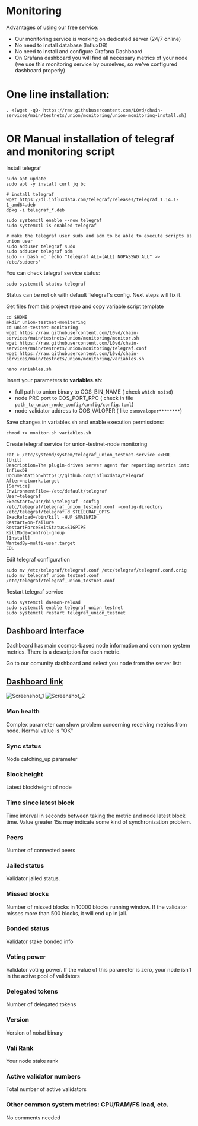 # Monitoring

Advantages  of using our free service:
* Our monitoring service is working on dedicated server (24/7 online)
* No need to install database  (InfluxDB)
* No need to install and configure  Grafana Dashboard
* On Grafana dashboard you will find all necessary metrics of your node (we use this monitoring service by ourselves, so we've configured dashboard properly)

# One line installation:
```
. <(wget -qO- https://raw.githubusercontent.com/L0vd/chain-services/main/testnets/union/monitoring/union-monitoring-install.sh)
```

# OR Manual installation of telegraf and monitoring script

Install telegraf
```
sudo apt update
sudo apt -y install curl jq bc

# install telegraf
wget https://dl.influxdata.com/telegraf/releases/telegraf_1.14.1-1_amd64.deb
dpkg -i telegraf_*.deb

sudo systemctl enable --now telegraf
sudo systemctl is-enabled telegraf

# make the telegraf user sudo and adm to be able to execute scripts as union user
sudo adduser telegraf sudo
sudo adduser telegraf adm
sudo -- bash -c 'echo "telegraf ALL=(ALL) NOPASSWD:ALL" >> /etc/sudoers'
```
You can check telegraf service status:
```
sudo systemctl status telegraf
```
Status can be not ok with default Telegraf's config. Next steps will fix it.

Get files from this project repo and copy variable script template
```
cd $HOME
mkdir union-testnet-monitoring
cd union-testnet-monitoring
wget https://raw.githubusercontent.com/L0vd/chain-services/main/testnets/union/monitoring/monitor.sh
wget https://raw.githubusercontent.com/L0vd/chain-services/main/testnets/union/monitoring/telegraf.conf
wget https://raw.githubusercontent.com/L0vd/chain-services/main/testnets/union/monitoring/variables.sh
```

```
nano variables.sh
```

Insert your parameters to **variables.sh**:
* full path to union binary to COS_BIN_NAME ( check ```which noisd```)
* node PRC port to COS_PORT_RPC ( check in file ```path_to_union_node_config/config/config.toml```)
* node validator address to COS_VALOPER ( like ```osmovaloper********```)

Save changes in variables.sh and enable execution permissions:

```
chmod +x monitor.sh variables.sh
```

Create telegraf service for union-testnet-node monitoring
```
cat > /etc/systemd/system/telegraf_union_testnet.service <<EOL
[Unit]
Description=The plugin-driven server agent for reporting metrics into InfluxDB
Documentation=https://github.com/influxdata/telegraf
After=network.target
[Service]
EnvironmentFile=-/etc/default/telegraf
User=telegraf
ExecStart=/usr/bin/telegraf -config /etc/telegraf/telegraf_union_testnet.conf -config-directory /etc/telegraf/telegraf.d $TELEGRAF_OPTS
ExecReload=/bin/kill -HUP $MAINPID
Restart=on-failure
RestartForceExitStatus=SIGPIPE
KillMode=control-group
[Install]
WantedBy=multi-user.target
EOL
```

Edit telegraf configuration
```
sudo mv /etc/telegraf/telegraf.conf /etc/telegraf/telegraf.conf.orig
sudo mv telegraf_union_testnet.conf /etc/telegraf/telegraf_union_testnet.conf
```
Restart telegraf service

```
sudo systemctl daemon-reload
sudo systemctl enable telegraf_union_testnet
sudo systemctl restart telegraf_union_testnet
```

## Dashboard interface 

Dashboard has main cosmos-based node information and common system metrics. There is a description for each metric.

Go to our comunity dashboard and select you node from the server list: 
## [Dashboard link](https://monitoring-dashboards.l0vd.com/d/Union_testnet/union-testnet-monitoring-by-l0vd?orgId=1&refresh=30s&from=now-1h&to=now)


![Screenshot_1](https://user-images.githubusercontent.com/43213686/169405751-8ff53124-e128-4078-8d68-229a18ea4e25.png)
![Screenshot_2](https://user-images.githubusercontent.com/43213686/169405777-eb9965a5-9fe8-4ecf-944b-4482c41c019b.png)



### Mon health
Complex parameter can show problem concerning receiving metrics from node. Normal value is "OK"

### Sync status
Node catching_up parameter

### Block height
Latest blockheight of node 

### Time since latest block
Time interval in seconds between taking the metric and node latest block time. Value greater 15s may indicate some kind of synchronization problem.

### Peers
Number of connected peers 

### Jailed status
Validator jailed status. 

### Missed blocks
Number of missed blocks in 10000 blocks running window. If the validator misses more than 500 blocks, it will end up in jail.

### Bonded status
Validator stake bonded info

### Voting power
Validator voting power. If the value of this parameter is zero, your node isn't in the active pool of validators 

### Delegated tokens
Number of delegated tokens

### Version
Version of noisd binary

### Vali Rank
Your node stake rank 

### Active validator numbers
Total number of active validators

### Other common system metrics: CPU/RAM/FS load, etc.
No comments needed
